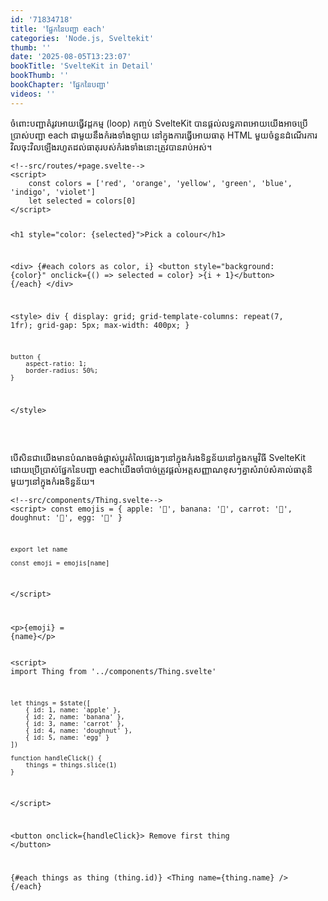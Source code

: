 ```yaml
---
id: '71834718'
title: 'ផ្នែក​នៃ​បញ្ជា each'
categories: 'Node.js, Sveltekit'
thumb: ''
date: '2025-08-05T13:23:07'
bookTitle: 'SvelteKit in Detail'
bookThumb: ''
bookChapter: 'ផ្នែក​នៃ​បញ្ជា'
videos: ''
---
```

<p>ចំពោះ​បញ្ជា​តំរូវ​អោយ​ធ្វើ​វដ្តកម្ម (loop) កញ្ចប់ SvelteKit បាន​ផ្តល់លទ្ធភាព​អោយ​យើង​អាច​ប្រើប្រាស់​បញ្ជា each ជាមួយ​​នឹងកំរង​​ទាំងឡាយ នៅ​ក្នុង​ការធ្វើ​អោយ​ធាតុ HTML មួយ​ចំនួន​ដំណើរការ​វិលចុះ​វិល​ឡើង​រហូត​ដល់​ធាតុ​របស់​កំរង​​ទាំងនោះ​ត្រូវ​បាន​រាប់អស់​។</p><pre><code class="language-html">&lt;!--src/routes/+page.svelte--&gt;
&lt;script&gt;
    const colors = ['red', 'orange', 'yellow', 'green', 'blue', 'indigo', 'violet']
    let selected = colors[0]
&lt;/script&gt;
 
&lt;h1 style="color: {selected}"&gt;Pick a colour&lt;/h1&gt;
 
&lt;div&gt;
    {#each colors as color, i}
        &lt;button
            style="background: {color}"
            onclick={() =&gt; selected = color}
        &gt;{i + 1}&lt;/button&gt;
    {/each}
&lt;/div&gt;
 
&lt;style&gt;
    div {
        display: grid;
        grid-template-columns: repeat(7, 1fr);
        grid-gap: 5px;
        max-width: 400px;
    }
 
    button {
        aspect-ratio: 1;
        border-radius: 50%;
    }
&lt;/style&gt;</code></pre><p>&nbsp;</p><p>បើ​សិន​ជា​យើង​មាន​បំណង​ចង់​ផ្លាស់ប្តូរ​តំលៃ​ផ្សេង​ៗ​នៅ​ក្នុង​កំរង​ទិន្នន័យ​នៅ​ក្នុង​កម្មវិធី SvelteKit ដោយ​ប្រើប្រាស់​ផ្នែក​នៃ​បញ្ជា each ​យើង​ចាំបាច់​ត្រូវ​ផ្តល់​អត្តសញ្ញាណ​​ខុស​ៗ​គ្នា​សំរាប់​សំគាល់ធាតុ​និមួយ​ៗ​នៅ​ក្នុង​កំរង​ទិន្នន័យ​។</p><pre><code class="language-html">&lt;!--src/components/Thing.svelte--&gt;
&lt;script&gt;
    const emojis = {
	    apple: '🍎',
	    banana: '🍌',
	    carrot: '🥕',
	    doughnut: '🍩',
	    egg: '🥚'
	}
 
    export let name
 
    const emoji = emojis[name]
&lt;/script&gt;
 
&lt;p&gt;{emoji} = {name}&lt;/p&gt;</code></pre><pre><code class="language-html">&lt;script&gt;
    import Thing from '../components/Thing.svelte'
 
    let things = $state([
        { id: 1, name: 'apple' },
        { id: 2, name: 'banana' },
        { id: 3, name: 'carrot' },
        { id: 4, name: 'doughnut' },
        { id: 5, name: 'egg' }
    ])
 
    function handleClick() {
        things = things.slice(1)
    }
&lt;/script&gt;
 
&lt;button onclick={handleClick}&gt;
    Remove first thing
&lt;/button&gt;
 
{#each things as thing (thing.id)}
    &lt;Thing name={thing.name} /&gt;
{/each}</code></pre>